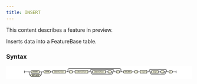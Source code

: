 ```yaml
---
title: INSERT
---
```


This content describes a feature in preview.

Inserts data into a FeatureBase table.

### Syntax

![expr](/img/sql/insert_stmt.svg)

